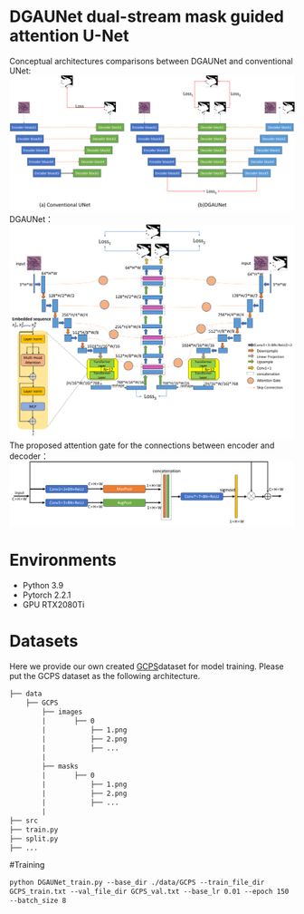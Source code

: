 # DGAUNet dual-stream mask guided attention U-Net
Conceptual architectures comparisons between DGAUNet and conventional UNet:
![image](images/2.png)
DGAUNet：
![image](images/1.png)
The proposed attention gate for the connections between encoder and decoder：
![image](images/3.png)
# Environments
* Python 3.9
* Pytorch 2.2.1
* GPU RTX2080Ti
# Datasets
Here we provide our own created [GCPS](https://drive.google.com/file/d/1PPYcOj6QDtPRyXX9JVYVl_kJaXYksBI-/view?usp=drive_link)dataset for model training.
Please put the GCPS dataset as the following architecture.
```
├── data
    ├── GCPS
        ├── images
        |       ├── 0
        |           ├── 1.png
        |           ├── 2.png
        |           ├── ...
        |
        ├── masks
        |       ├── 0
        |           ├── 1.png
        |           ├── 2.png
        |           ├── ...
        |
├── src
├── train.py
├── split.py
├── ...
```
#Training
```
python DGAUNet_train.py --base_dir ./data/GCPS --train_file_dir GCPS_train.txt --val_file_dir GCPS_val.txt --base_lr 0.01 --epoch 150 --batch_size 8
```

